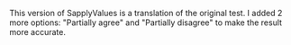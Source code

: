 This version of SapplyValues is a translation of the original test. I added 2 more options: "Partially agree" and "Partially disagree" to make the result more accurate.
